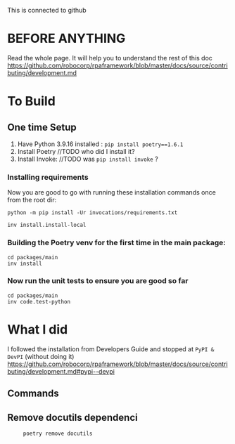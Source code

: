 This is connected to github

# BEFORE ANYTHING
Read the whole page. It will help you to understand the rest of this doc
https://github.com/robocorp/rpaframework/blob/master/docs/source/contributing/development.md


# To Build
## One time Setup
1. Have Python  3.9.16 installed : `pip install poetry==1.6.1`
2. Install Poetry //TODO who did I install it?
3. Install Invoke:  //TODO was `pip install invoke` ?

### Installing requirements
Now you are good to go with running these installation commands once from the root dir:

```
python -m pip install -Ur invocations/requirements.txt

inv install.install-local
```
### Building the Poetry venv for the first time in the main package:
```
cd packages/main
inv install
```

### Now run the unit tests to ensure you are good so far
```
cd packages/main
inv code.test-python
```

# What I did
I followed the installation from Developers Guide and stopped at `PyPI & DevPI` (without doing it)
https://github.com/robocorp/rpaframework/blob/master/docs/source/contributing/development.md#pypi--devpi


## Commands
## Remove docutils dependenci
         poetry remove docutils